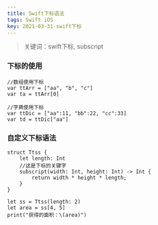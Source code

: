 ```yaml
---
title: Swift下标语法
tags: Swift iOS
key: 2021-03-31-swift下标
---
```

> 关键词：swift下标, subscript

### 下标的使用

```
//数组使用下标
var ttArr = ["aa", "b", "c"]
var ta = ttArr[0]

//字典使用下标
var ttDic = ["aa":11, "bb":22, "cc":33]
var td = ttDic["aa"]
```

### 自定义下标语法

```
struct Ttss {
    let length: Int
    //这是下标的关键字
    subscript(width: Int, height: Int) -> Int {
        return width * height * length;
    }
}

let ss = Ttss(length: 2)
let area = ss[4, 5]
print("获得的面积：\(area)")
```
